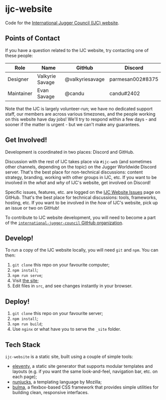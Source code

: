 # ijc-website

Code for the [International Jugger Council (IJC) website](https://juggercouncil.org).

## Points of Contact

If you have a question related to the IJC website, try contacting one of these people:

| Role | Name | GitHub | Discord |
|-|-|-|-|
| Designer | Valkyrie Savage | @valkyriesavage | parmesan002#8375 |
| Maintainer | Evan Savage | @candu | candu#2402 |

Note that the IJC is largely volunteer-run; we have no dedicated support staff, our members are across various timezones, and the people working on this website have day jobs!  We'll try to respond within a few days - and sooner if the matter is urgent - but we can't make any guarantees.

## Get Involved!

Development is coordinated in two places: Discord and GitHub.

Discussion with the rest of IJC takes place via `#ijc-web` (and sometimes other channels, depending on the topic) on the Jugger Worldwide Discord server.  That's the best place for non-technical discussions: content strategy, branding, working with other groups in IJC, etc.  If you want to be involved in the _what_ and _why_ of IJC's website, get involved on Discord!

Specific issues, features, etc. are logged on the [IJC Website Issues](https://github.com/international-jugger-council/ijc-website/issues) page on GitHub.  That's the best place for technical discussions: tools, frameworks, hosting, etc.  If you want to be involved in the _how_ of IJC's website, pick up an issue or two on GitHub!

To contribute to IJC website development, you will need to become a part of the [`international-jugger-council` GitHub organization](https://github.com/international-jugger-council).

## Develop!

To run a copy of the IJC website locally, you will need `git` and `npm`.  You can then:

1. `git clone` this repo on your favourite computer;
2. `npm install`;
3. `npm run serve`;
4. Visit [the site](http://localhost:8081);
5. Edit files in `src`, and see changes instantly in your browser.

## Deploy!

1. `git clone` this repo on your favourite server;
2. `npm install`;
3. `npm run build`;
4. Use `nginx` or what have you to serve the `_site` folder.

## Tech Stack

`ijc-website` is a static site, built using a couple of simple tools:

- [eleventy](https://www.11ty.dev/), a static site generator that supports modular templates and layouts (e.g. if you want the same look-and-feel, navigation bar, etc. on each page);
- [nunjucks](https://mozilla.github.io/nunjucks/), a templating language by Mozilla;
- [bulma](https://bulma.io/), a flexbox-based CSS framework that provides simple utilities for building clean, responsive interfaces.
